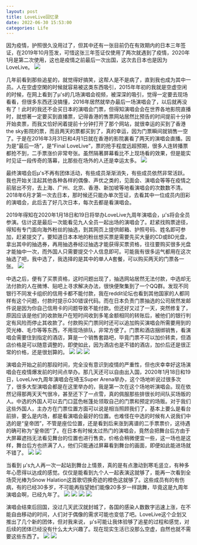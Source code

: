 ```yaml
---
layout: post
title: LoveLive回忆录
date: 2022-06-30 15:53:00
categories: Life
---
```


因为疫情，护照很久没用过了，但其中还有一张目前仍在有效期内的日本三年签证，在2019年10月签发，可惜这张三年签证仅使用了两次就遇到了疫情，2020年1月是第二次使用，这也是疫情之前最后一次出国，这次去日本也是因为LoveLive。
![](https://ucarecdn.com/5fed8b76-9e59-4621-9964-0b58685a79c7/401.webp)

几年前看到那些追星的，就觉得好搞笑，这帮人是不是病了，直到我也成为其中一员。人在空虚空閑的时候就容易被这类东西吸引，2015年年初的我就是空虚空闲的时候，在网上看到了µ's的几场演唱会视频，被深深的吸引，觉得一定要去现场看看，但很多东西还没搞懂，2016年居然就举办最后一场演唱会了，以后就再没有了！此时的我还不会买日本的演唱会门票，但得知演唱会会在世界各地影院直播时，就想著一定要买到直播票，记得香港的售票网站居然比预告的时间提前十分钟开始卖票，而我又恰好闲着提前十分钟打开了那个网站，就很幸运的买到了香港the sky影院的票，而且两天的票都买到了，真的幸运，因为门票瞬间就销售一空了。于是在2016年3月31日和4月1日就在香港的影院裏看了两天的演唱会直播。因为是“最后一场”，是“Final LoveLive”，票的抢手程度远超预期，很多人连转播票都抢不到，二手票涨价非常夸张。虽然隔著屏幕看比不上现场看的效果，但是能实时见证一段传奇的落幕，比那些在场外的人还是幸运太多。
![](https://ucarecdn.com/5297ef78-5d67-43cf-853c-048f4eafc107/402.webp)

最终演唱会后µ's不再有团体活动，有些成员渐渐消失，有些成员依然非常活跃。我也开始关注起其他各种各样的偶像、声优之类的，见面会、演唱会等等在疫情之前层出不穷，去上海、广州、北京、香港、新加坡等地看演唱会的次数数不清。2018年6月才第一次去日本，那时候还只能办单次签证，去看其中一位成员内田彩的演唱会，此后去了好几次日本，每次去都是看演唱会。

2019年得知在2020年1月18日和19日将举办LoveLive九周年演唱会，µ's将会全员参演。估计这是最后一次能看见九人全员一起出场的演唱会了。赶紧找购票途径，得知有专门面向海外粉丝的抽选，到其网页上提供邮箱、护照号码、姓名即可参加，赶紧提交了。要知道日本本地的粉丝想买票是需要先买大量的CD或BD光盘，拿出其中的抽选券，再用抽选券经过抽选才能获得买票资格，往往要购买很多光盘才能抽中一次，而外国人只需要提交个人信息即可。可能我有很多运气都用在这次抽选了吧，我中选了，我选择的是其中的单人A套餐，可以购买两天的门票各一张。
![](https://ucarecdn.com/1949d474-b0ec-4e13-821b-b2aad99251dc/403.webp)

中选之后，便有了买票资格，这时问题出现了，抽选网站居然无法付款，中选却无法付款的人在微博、贴吧上寻求解决办法，很快便聚集到了一个QQ群。发现不同银行不同发卡组织的信用卡都不能付款，我在reddit论坛也看到其他国家的人都同样有这个问题，付款时提示G30错误代码。而在日本负责门票抽选的公司居然发邮件说是因为你自己信用卡的问题导致不能付款。但还好又过了一天，突然修复了，原因应该是他们的收款账户在短时间收到多笔金额相同的转账后，被他们的银行判定有风险而停止其收款了。付款购买门票同时还可以追加购买演唱会所需要用到的荧光棒、毛巾等等东西，不用现场排队，非常方便了。门票和酒店捆绑销售，看演唱会需要住到指定的酒店，算是一个销售套路吧，毕竟门票不可以加价转卖，但酒店价格是可以随意调整的，即使如此，因为酒店也是不错的酒店，加价后还是很正常的价格，还是很划算的。
![](https://ucarecdn.com/ab3346c0-e426-4ce4-85c8-e67d4ecad1a9/404.webp)
![](https://ucarecdn.com/30b21a74-5b82-4d54-8719-02b3b25305f8/405.webp)
![](https://ucarecdn.com/eb5b5f71-b4d8-4ec4-a1c4-fd79e33f5f44/406.webp)

演唱会开始之前的那段时间，完全没有意识到疫情的严重性，但也庆幸幸好这场演唱会在疫情爆发前的时间点举办。那几天还可以自由出入国，2020年1月18日和19日，LoveLive九周年演唱会在埼玉Super Arena举办，这个场地听说过很多次了，很多大型演唱会都是在这里举办的，我是第一次在这个场地听演唱会。现在依然记得那两天天气很冷，甚至还下了一点雪，真的佩服那些排很长时间队买场贩的人。中选的外国人可以去门口蓝色帐篷处领取自己的门票和预定的场贩。对于我们这些外国人，主办方在门票位置方面可以说是相当照顾我们了，基本上要么是看台前排，要么是内场，都是看演唱会最好的位置。也难怪在中选的时候有人说我们中选的是“皇帝团”，不管是座位位置，还是看到后来涨到离谱的二手票票价，这待遇的确可称为“皇帝团”了。在日本有时候太过热门的演唱会，竟然会把舞台后方由于大屏幕遮挡无法看见舞台的位置也进行售卖，价格会稍微便宜一些，这一场也是这样，舞台后方也挤满了人，他们只能通过屏幕看到舞台的画面，即便如此能进场就不错了。
![](https://ucarecdn.com/7747c40a-db5c-46ca-a41d-2ec6de7111dd/407.webp)
![](https://ucarecdn.com/af6e4023-0d2d-4701-bdb4-1bc8be6f0ff7/408.webp)

当看到 µ's九人再一次一起站到舞台上情景，真的是有点激动到寒毛竖立，有种多年心愿得以达成的感觉。仅仅是能看到九个人一起表演这就够了，能再一次看到全场荧光棒为Snow Halation这首歌切换奇迹的橙色这就够了。这些成员有的有伤病，有的已经30多岁，不可能再指望她们能像20多岁一样跳舞，毕竟这是九周年演唱会啊，已经九年了。
![](https://ucarecdn.com/49717b7a-0801-4b90-961f-ce1d971ecda4/409.webp)
![](https://ucarecdn.com/c0b0e465-feb4-44f2-945a-aaa5db86b6e5/410.webp)
![](https://ucarecdn.com/4a58e95c-2f70-40c6-8dcd-1344921d998c/411.webp)
![](https://ucarecdn.com/04547efb-cfb3-40b8-959e-421ee7bfc044/412.webp)

演唱会结束后回国，没过几天武汉就封城了，各国的感染人数数字迅速上涨，在不能自由移动的时间，人们对于偶像的需求可能也变低了吧。LoveLive这个企划又推出了几个新的团体，但对我来说， µ's可能让我体验够了追星的过程和感觉，对后续的团体已经没有什么太大兴趣了。现在现实生活已没那么空虚，自然也就不需要这些东西了。
![](https://ucarecdn.com/c039ee2c-6fc1-4b0c-9627-e1ca143b6d9a/413.webp)
![](https://ucarecdn.com/1078ad33-4cf7-4a1c-aa77-93e3648dffb4/414.webp)